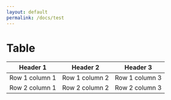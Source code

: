 ```yaml
---
layout: default
permalink: /docs/test
---
```


# Table

| Header 1         | Header 2       | Header 3       |
|:----------------:|----------------|----------------|
| Row 1 column 1   | Row 1 column 2 | Row 1 column 3 |
| Row 2 column 1   | Row 2 column 2 | Row 2 column 3 |

